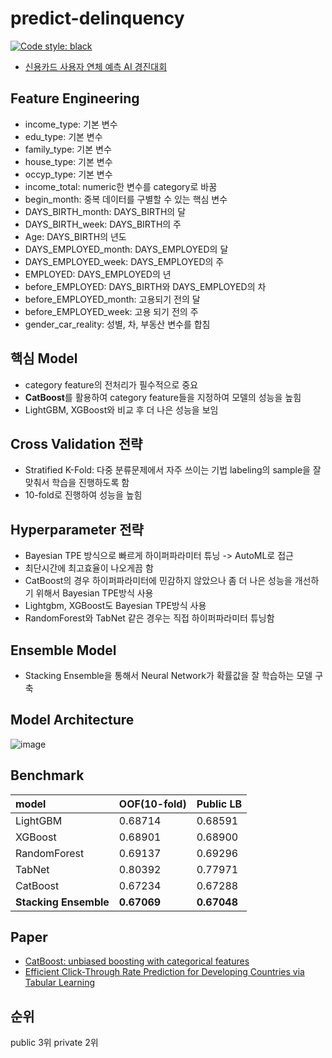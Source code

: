 # predict-delinquency
[![Code style: black](https://img.shields.io/badge/code%20style-black-000000.svg)](https://github.com/psf/black)
+ [신용카드 사용자 연체 예측 AI 경진대회](https://dacon.io/competitions/official/235713/overview/description)

## Feature Engineering
+ income_type: 기본 변수
+ edu_type: 기본 변수
+ family_type: 기본 변수
+ house_type: 기본 변수
+ occyp_type: 기본 변수
+ income_total: numeric한 변수를 category로 바꿈
+ begin_month: 중복 데이터를 구별할 수 있는 핵심 변수
+ DAYS_BIRTH_month: DAYS_BIRTH의 달
+ DAYS_BIRTH_week: DAYS_BIRTH의 주
+ Age: DAYS_BIRTH의 년도
+ DAYS_EMPLOYED_month: DAYS_EMPLOYED의 달
+ DAYS_EMPLOYED_week: DAYS_EMPLOYED의 주
+ EMPLOYED: DAYS_EMPLOYED의 년
+ before_EMPLOYED: DAYS_BIRTH와 DAYS_EMPLOYED의 차
+ before_EMPLOYED_month: 고용되기 전의 달
+ before_EMPLOYED_week: 고용 되기 전의 주
+ gender_car_reality: 성별, 차, 부동산 변수를 합침


## 핵심 Model
+ category feature의 전처리가 필수적으로 중요
+ **CatBoost**를 활용하여 category feature들을 지정하여 모델의 성능을 높힘
+ LightGBM, XGBoost와 비교 후 더 나은 성능을 보임


## Cross Validation 전략
+ Stratified K-Fold: 다중 분류문제에서 자주 쓰이는 기법 labeling의 sample을 잘 맞춰서 학습을 진행하도록 함
+ 10-fold로 진행하여 성능을 높힘


## Hyperparameter 전략
+ Bayesian TPE 방식으로 빠르게 하이퍼파라미터 튜닝 -> AutoML로 접근
+ 최단시간에 최고효율이 나오게끔 함
+ CatBoost의 경우 하이퍼파라미터에 민감하지 않았으나 좀 더 나은 성능을 개선하기 위해서 Bayesian TPE방식 사용
+ Lightgbm, XGBoost도 Bayesian TPE방식 사용
+ RandomForest와 TabNet 같은 경우는 직접 하이퍼파라미터 튜닝함

## Ensemble Model

+ Stacking Ensemble을 통해서 Neural Network가 확률값을 잘 학습하는 모델 구축

## Model Architecture
![image](https://user-images.githubusercontent.com/46340424/136636342-ca94ce89-3448-4059-bcae-fa3bf3738d1e.png)

## Benchmark
|model|OOF(10-fold)|Public LB|
|:-----|:---------|:--------|
|LightGBM|0.68714|0.68591|
|XGBoost|0.68901|0.68900|
|RandomForest|0.69137|0.69296|
|TabNet|0.80392|0.77971|
|CatBoost|0.67234|0.67288|
|**Stacking Ensemble**|**0.67069**|**0.67048**|


## Paper

+ [CatBoost: unbiased boosting with categorical features](https://arxiv.org/pdf/1706.09516.pdf)
+ [Efficient Click-Through Rate Prediction for Developing Countries via Tabular Learning](https://arxiv.org/abs/2104.07553)


## 순위
public 3위 private 2위
